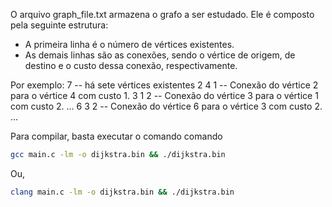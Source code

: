 O arquivo graph_file.txt armazena o grafo a ser estudado. Ele é composto pela seguinte estrutura:
- A primeira linha é o número de vértices existentes.
- As demais linhas são as conexões, sendo o vértice de origem, de destino e o custo dessa conexão, respectivamente.

Por exemplo:
7 -- há sete vértices existentes
2 4 1 -- Conexão do vértice 2 para o vértice 4 com custo 1.
3 1 2 -- Conexão do vértice 3 para o vértice 1 com custo 2.
...
6 3 2 -- Conexão do vértice 6 para o vértice 3 com custo 2.
...

Para compilar, basta executar o comando comando
```sh
gcc main.c -lm -o dijkstra.bin && ./dijkstra.bin

```
Ou, 
```sh
clang main.c -lm -o dijkstra.bin && ./dijkstra.bin
```